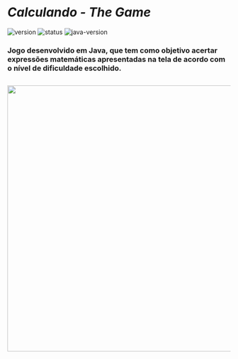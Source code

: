 # *Calculando - The Game*
![version](https://img.shields.io/badge/version-1.0-blue)
![status](https://img.shields.io/badge/status-concluído-brightgreen)
![java-version](https://img.shields.io/badge/java--version-17.0.3.1-red)

### Jogo desenvolvido em Java, que tem como objetivo acertar expressões matemáticas apresentadas na tela de acordo com o nível de dificuldade escolhido.

##

<div align="center">
<a href="https://imdb-api.com/">
  <img width="600" src="https://user-images.githubusercontent.com/64509839/180288534-169ab4d7-fe8f-4e83-88ec-5fa8cdae16da.png" />
</div>
